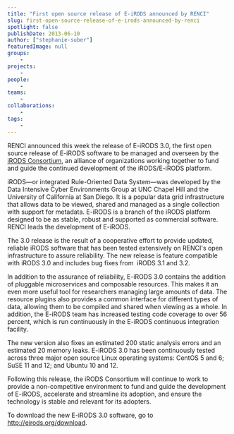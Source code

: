 ```yaml
---
title: "First open source release of E-iRODS announced by RENCI"
slug: first-open-source-release-of-e-irods-announced-by-renci
spotlight: false
publishDate: 2013-06-10
author: ["stephanie-suber"]
featuredImage: null
groups:
    - 
projects:
    - 
people:
    - 
teams: 
    - 
collaborations:
    - 
tags:
    - 
---
```

RENCI announced this week the release of E-iRODS 3.0, the first open source release of E-iRODS software to be managed and overseen by the <a href="https://webmail.renci.org/OWA/redir.aspx?C=47666d328eae4d4da70a058d5e792c3d&amp;URL=http%3a%2f%2firods-consortium.org%2f"><span style="text-decoration: underline;">iRODS Consortium</span></a>, an alliance of organizations working together to fund and guide the continued development of the iRODS/E-iRODS platform.

iRODS—or integrated Rule-Oriented Data System—was developed by the Data Intensive Cyber Environments Group at UNC Chapel Hill and the University of California at San Diego. It is a popular data grid infrastructure that allows data to be viewed, shared and managed as a single collection with support for metadata. E-iRODS is a branch of the iRODS platform designed to be as stable, robust and supported as commercial software. RENCI leads the development of E-iRODS.

The 3.0 release is the result of a cooperative effort to provide updated, reliable iRODS software that has been tested extensively on RENCI's open infrastructure to assure reliability. The new release is feature compatible with iRODS 3.0 and includes bug fixes from  iRODS 3.1 and 3.2.

In addition to the assurance of reliability, E-iRODS 3.0 contains the addition of pluggable microservices and composable resources. This makes it an even more useful tool for researchers managing large amounts of data. The resource plugins also provides a common interface for different types of data, allowing them to be compiled and shared when viewing as a whole. In addition, the E-iRODS team has increased testing code coverage to over 56 percent, which is run continuously in the E-iRODS continuous integration facility.

The new version also fixes an estimated 200 static analysis errors and an estimated 20 memory leaks. E-iRODS 3.0 has been continuously tested across three major open source Linux operating systems: CentOS 5 and 6; SuSE 11 and 12; and Ubuntu 10 and 12.

Following this release, the iRODS Consortium will continue to work to provide a non-competitive environment to fund and guide the development of E-iRODS, accelerate and streamline its adoption, and ensure the technology is stable and relevant for its adopters.

To download the new E-iRODS 3.0 software, go to <a href="http://eirods.org/download">http://eirods.org/download</a>.

